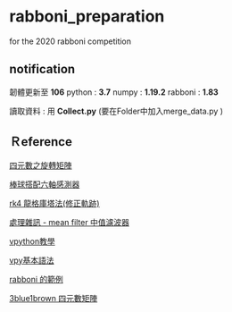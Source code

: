 # rabboni_preparation
for the 2020 rabboni competition

## notification
韌體更新至 **106** 
python : **3.7**
numpy : **1.19.2**
rabboni : **1.83**

讀取資料 : 
用 **Collect.py** (要在Folder中加入merge_data.py )
## Ｒeference

[四元數之旋轉矩陣](https://www.google.com/search?client=safari&rls=en&q=%E5%9B%9B%E5%85%83%E6%95%B8%E4%B9%8B%E6%97%8B%E8%BD%89%E7%9F%A9%E9%99%A3&ie=UTF-8&oe=UTF-8)

[棒球搭配六軸感測器](https://implementation.ee.nthu.edu.tw/competition/groups/d04f4480-eb2a-4bf0-b60d-555a31f7ad8a/attachments/summary?download=0)

[rk4 龍格庫塔法(修正軌跡)](https://www.google.com/search?client=safari&rls=en&q=rk4&ie=UTF-8&oe=UTF-8)

[處理雜訊 - mean filter 中值濾波器](https://www.google.com/url?sa=t&rct=j&q=&esrc=s&source=web&cd=&cad=rja&uact=8&ved=2ahUKEwiW4q24ytLtAhVhNKYKHesfAkwQmhMwH3oECC0QAg&url=https%3A%2F%2Fzh.wikipedia.org%2Fzh-tw%2F%25E4%25B8%25AD%25E5%2580%25BC%25E6%25BB%25A4%25E6%25B3%25A2%25E5%2599%25A8&usg=AOvVaw3DlImGT9aw07IA0tj_WgfU)

[vpython教學](https://sites.google.com/view/yizhe/課程/python)

[vpy基本語法](https://hackmd.io/@yizhewang/HJ7Ejj-GX?type=view)

[rabboni 的範例](https://hackmd.io/eeY0Jog2R66sI8Ooki1dWg?view#Function-For-Collect-or-Process-Data)

[3blue1brown 四元數矩陣](https://www.youtube.com/watch?v=d4EgbgTm0Bg)





